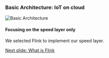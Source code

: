 ### Basic Architecture: IoT on cloud


![Basic Architecture](https://github.com/sedgewickmm18/diagrams/blob/master/IoT%20Enterprise%20lambda%20architecture-2.png)


#### Focusing on the speed layer only

We selected Flink to implement our speed layer.

[Next slide: What is Flink](WhatIsFlink.md)
